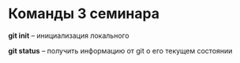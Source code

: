 # Команды 3 семинара

**git init** – инициализация локального 

**git status** – получить информацию от git о его текущем состоянии